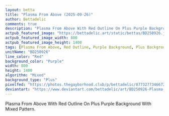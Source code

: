 ```yaml
---
layout: betta
title: "Plasma From Above (2025-09-26)"
author: Bettadelic
comments: true
description: "Plasma From Above With Red Outline On Plus Purple Background With Mixed Pattern."
actpub_featured_image: "https://bettadelic.art/static/bettas/BD250926.jpg"
actpub_featured_image_width: 800
actpub_featured_image_height: 1400
tags: [Plasma From Above, Red Outline, Purple Background, Plus Background Pattern, Mixed Pattern, September 2025]
unitName: "BD250926"
line_color: "Red"
background_color: "Purple"
width: 800
height: 1400
algorithm: "Mixed"
background_type: "Plus"
pixelfed: "https://photos.thegayborhood.club/p/bettadelic/877327734667249203"
deviantart: "https://www.deviantart.com/bettadelic/art/BD250926-Plasma-From-Above-2025-09-26-1245958850"
---
```


Plasma From Above With Red Outline On Plus Purple Background With Mixed Pattern.

